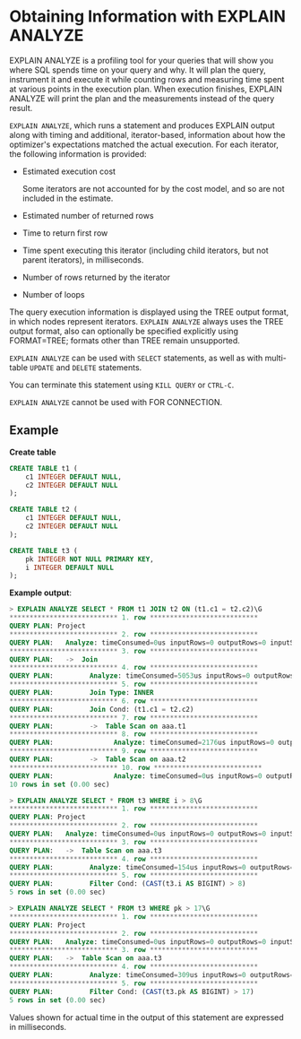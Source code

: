 # Obtaining Information with EXPLAIN ANALYZE

EXPLAIN ANALYZE is a profiling tool for your queries that will show you where SQL spends time on your query and why. It will plan the query, instrument it and execute it while counting rows and measuring time spent at various points in the execution plan. When execution finishes, EXPLAIN ANALYZE will print the plan and the measurements instead of the query result.

`EXPLAIN ANALYZE`, which runs a statement and produces EXPLAIN output along with timing and additional, iterator-based, information about how the optimizer's expectations matched the actual execution. For each iterator, the following information is provided:

- Estimated execution cost

   Some iterators are not accounted for by the cost model, and so are not included in the estimate.

- Estimated number of returned rows

- Time to return first row

- Time spent executing this iterator (including child iterators, but not parent iterators), in milliseconds.

- Number of rows returned by the iterator

- Number of loops

The query execution information is displayed using the TREE output format, in which nodes represent iterators. `EXPLAIN ANALYZE` always uses the TREE output format, also can optionally be specified explicitly using FORMAT=TREE; formats other than TREE remain unsupported.

`EXPLAIN ANALYZE` can be used with `SELECT` statements, as well as with multi-table `UPDATE` and `DELETE` statements.

You can terminate this statement using `KILL QUERY` or `CTRL-C`.

`EXPLAIN ANALYZE` cannot be used with FOR CONNECTION.

## Example

**Create table**

```sql
CREATE TABLE t1 (
    c1 INTEGER DEFAULT NULL,
    c2 INTEGER DEFAULT NULL
);

CREATE TABLE t2 (
    c1 INTEGER DEFAULT NULL,
    c2 INTEGER DEFAULT NULL
);

CREATE TABLE t3 (
    pk INTEGER NOT NULL PRIMARY KEY,
    i INTEGER DEFAULT NULL
);
```

**Example output**:

```sql
> EXPLAIN ANALYZE SELECT * FROM t1 JOIN t2 ON (t1.c1 = t2.c2)\G
*************************** 1. row ***************************
QUERY PLAN: Project
*************************** 2. row ***************************
QUERY PLAN:   Analyze: timeConsumed=0us inputRows=0 outputRows=0 inputSize=0bytes outputSize=0bytes memorySize=0bytes
*************************** 3. row ***************************
QUERY PLAN:   ->  Join
*************************** 4. row ***************************
QUERY PLAN:         Analyze: timeConsumed=5053us inputRows=0 outputRows=0 inputSize=0bytes outputSize=0bytes memorySize=0bytes
*************************** 5. row ***************************
QUERY PLAN:         Join Type: INNER
*************************** 6. row ***************************
QUERY PLAN:         Join Cond: (t1.c1 = t2.c2)
*************************** 7. row ***************************
QUERY PLAN:         ->  Table Scan on aaa.t1
*************************** 8. row ***************************
QUERY PLAN:               Analyze: timeConsumed=2176us inputRows=0 outputRows=0 inputSize=0bytes outputSize=0bytes memorySize=0bytes
*************************** 9. row ***************************
QUERY PLAN:         ->  Table Scan on aaa.t2
*************************** 10. row ***************************
QUERY PLAN:               Analyze: timeConsumed=0us inputRows=0 outputRows=0 inputSize=0bytes outputSize=0bytes memorySize=0bytes
10 rows in set (0.00 sec)

> EXPLAIN ANALYZE SELECT * FROM t3 WHERE i > 8\G
*************************** 1. row ***************************
QUERY PLAN: Project
*************************** 2. row ***************************
QUERY PLAN:   Analyze: timeConsumed=0us inputRows=0 outputRows=0 inputSize=0bytes outputSize=0bytes memorySize=0bytes
*************************** 3. row ***************************
QUERY PLAN:   ->  Table Scan on aaa.t3
*************************** 4. row ***************************
QUERY PLAN:         Analyze: timeConsumed=154us inputRows=0 outputRows=0 inputSize=0bytes outputSize=0bytes memorySize=0bytes
*************************** 5. row ***************************
QUERY PLAN:         Filter Cond: (CAST(t3.i AS BIGINT) > 8)
5 rows in set (0.00 sec)

> EXPLAIN ANALYZE SELECT * FROM t3 WHERE pk > 17\G
*************************** 1. row ***************************
QUERY PLAN: Project
*************************** 2. row ***************************
QUERY PLAN:   Analyze: timeConsumed=0us inputRows=0 outputRows=0 inputSize=0bytes outputSize=0bytes memorySize=0bytes
*************************** 3. row ***************************
QUERY PLAN:   ->  Table Scan on aaa.t3
*************************** 4. row ***************************
QUERY PLAN:         Analyze: timeConsumed=309us inputRows=0 outputRows=0 inputSize=0bytes outputSize=0bytes memorySize=0bytes
*************************** 5. row ***************************
QUERY PLAN:         Filter Cond: (CAST(t3.pk AS BIGINT) > 17)
5 rows in set (0.00 sec)
```

Values shown for actual time in the output of this statement are expressed in milliseconds.
